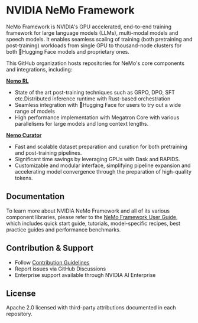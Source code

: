 <!--
SPDX-FileCopyrightText: Copyright (c) 2024-2025 NVIDIA CORPORATION & AFFILIATES. All rights reserved.
SPDX-License-Identifier: Apache-2.0
-->

# NVIDIA NeMo Framework

NeMo Framework is NVIDIA's GPU accelerated, end-to-end training framework for large language models (LLMs), multi-modal models and speech models. It enables seamless scaling of training (both pretraining and post-training) workloads from single GPU to thousand-node clusters for both :hugs:Hugging Face models and proprietary ones. 

This GitHub organization hosts repositories for NeMo's core components and integrations, including:

**[Nemo RL](https://github.com/NVIDIA-NeMo/rl)**

- State of the art post-training techniques such as GRPO, DPO, SFT etc.Distributed inference runtime with Rust-based orchestration
- Seamless integration with :hugs:Hugging Face for users to try out a wide range of models
- High performance implementation with Megatron Core with various parallelisms for large models and long context lengths.

**[Nemo Curator](https://github.com/NVIDIA-NeMo/curator)**

- Fast and scalable dataset preparation and curation for both pretraining and post-training pipelines.
- Significant time savings by leveraging GPUs with Dask and RAPIDS.
- Customizable and modular interface, simplifying pipeline expansion and accelerating model convergence through the preparation of high-quality tokens.




## Documentation

To learn more about NVIDIA NeMo Framework and all of its various component libraries, please refer to the [NeMo Framework User Guide](https://docs.nvidia.com/nemo-framework/user-guide/latest/overview.html), which includes quick start guide, tutorials, model-specific recipes, best practice guides and performance benchmarks.  

## Contribution & Support

- Follow [Contribution Guidelines](../CONTRIBUTING.md)
- Report issues via GitHub Discussions
- Enterprise support available through NVIDIA AI Enterprise

## License

Apache 2.0 licensed with third-party attributions documented in each repository.
